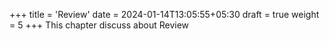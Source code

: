 +++
title = 'Review'
date = 2024-01-14T13:05:55+05:30
draft = true
weight = 5
+++
This chapter discuss about Review